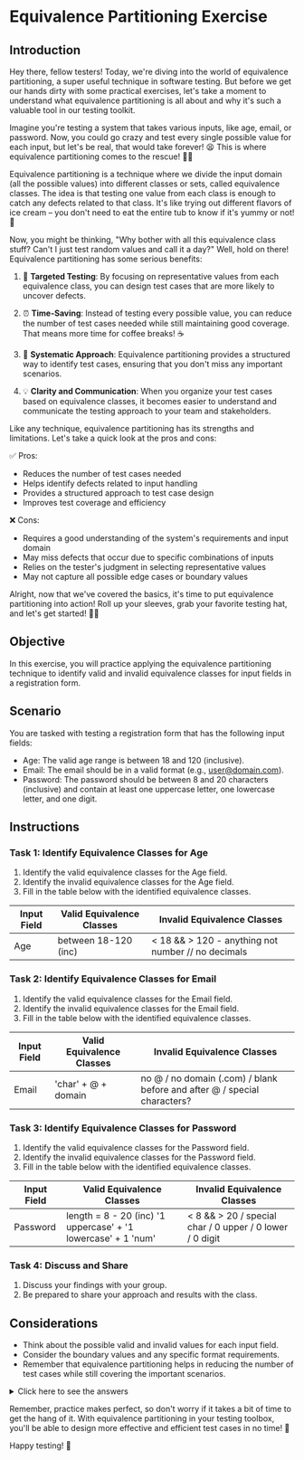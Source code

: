 # Equivalence Partitioning Exercise

## Introduction

Hey there, fellow testers! Today, we're diving into the world of equivalence partitioning, a super useful technique in software testing. But before we get our hands dirty with some practical exercises, let's take a moment to understand what equivalence partitioning is all about and why it's such a valuable tool in our testing toolkit.

Imagine you're testing a system that takes various inputs, like age, email, or password. Now, you could go crazy and test every single possible value for each input, but let's be real, that would take forever! 😫 This is where equivalence partitioning comes to the rescue! 🦸‍♀️

Equivalence partitioning is a technique where we divide the input domain (all the possible values) into different classes or sets, called equivalence classes. The idea is that testing one value from each class is enough to catch any defects related to that class. It's like trying out different flavors of ice cream – you don't need to eat the entire tub to know if it's yummy or not! 🍦

Now, you might be thinking, "Why bother with all this equivalence class stuff? Can't I just test random values and call it a day?" Well, hold on there! Equivalence partitioning has some serious benefits:

1. 🎯 **Targeted Testing**: By focusing on representative values from each equivalence class, you can design test cases that are more likely to uncover defects.

2. ⏰ **Time-Saving**: Instead of testing every possible value, you can reduce the number of test cases needed while still maintaining good coverage. That means more time for coffee breaks! ☕

3. 🧩 **Systematic Approach**: Equivalence partitioning provides a structured way to identify test cases, ensuring that you don't miss any important scenarios.

4. 💡 **Clarity and Communication**: When you organize your test cases based on equivalence classes, it becomes easier to understand and communicate the testing approach to your team and stakeholders.

Like any technique, equivalence partitioning has its strengths and limitations. Let's take a quick look at the pros and cons:

✅ Pros:

- Reduces the number of test cases needed
- Helps identify defects related to input handling
- Provides a structured approach to test case design
- Improves test coverage and efficiency

❌ Cons:

- Requires a good understanding of the system's requirements and input domain
- May miss defects that occur due to specific combinations of inputs
- Relies on the tester's judgment in selecting representative values
- May not capture all possible edge cases or boundary values

Alright, now that we've covered the basics, it's time to put equivalence partitioning into action! Roll up your sleeves, grab your favorite testing hat, and let's get started! 🧢✨

## Objective

In this exercise, you will practice applying the equivalence partitioning technique to identify valid and invalid equivalence classes for input fields in a registration form.

## Scenario

You are tasked with testing a registration form that has the following input fields:

- Age: The valid age range is between 18 and 120 (inclusive).
- Email: The email should be in a valid format (e.g., user@domain.com).
- Password: The password should be between 8 and 20 characters (inclusive) and contain at least one uppercase letter, one lowercase letter, and one digit.

## Instructions

### Task 1: Identify Equivalence Classes for Age

1. Identify the valid equivalence classes for the Age field.
2. Identify the invalid equivalence classes for the Age field.
3. Fill in the table below with the identified equivalence classes.

| Input Field | Valid Equivalence Classes | Invalid Equivalence Classes                        |
| ----------- | ------------------------- | -------------------------------------------------- |
| Age         | between 18-120 (inc)      | < 18 && > 120 - anything not number // no decimals |

### Task 2: Identify Equivalence Classes for Email

1. Identify the valid equivalence classes for the Email field.
2. Identify the invalid equivalence classes for the Email field.
3. Fill in the table below with the identified equivalence classes.

| Input Field | Valid Equivalence Classes | Invalid Equivalence Classes                                              |
| ----------- | ------------------------- | ------------------------------------------------------------------------ |
| Email       | 'char' + @ + domain       | no @ / no domain (.com) / blank before and after @ / special characters? |

### Task 3: Identify Equivalence Classes for Password

1. Identify the valid equivalence classes for the Password field.
2. Identify the invalid equivalence classes for the Password field.
3. Fill in the table below with the identified equivalence classes.

| Input Field | Valid Equivalence Classes                                     | Invalid Equivalence Classes                              |
| ----------- | ------------------------------------------------------------- | -------------------------------------------------------- |
| Password    | length = 8 - 20 (inc) '1 uppercase' + '1 lowercase' + 1 'num' | < 8 && > 20 / special char / 0 upper / 0 lower / 0 digit |

### Task 4: Discuss and Share

1. Discuss your findings with your group.
2. Be prepared to share your approach and results with the class.

## Considerations

- Think about the possible valid and invalid values for each input field.
- Consider the boundary values and any specific format requirements.
- Remember that equivalence partitioning helps in reducing the number of test cases while still covering the important scenarios.

<details>
  <summary>Click here to see the answers</summary>

### Task 1: Identify Equivalence Classes for Age

| Input Field | Valid Equivalence Classes | Invalid Equivalence Classes                |
| ----------- | ------------------------- | ------------------------------------------ |
| Age         | - 18 to 120               | - Below 18<br>- Above 120<br>- Non-numeric |

### Task 2: Identify Equivalence Classes for Email

| Input Field | Valid Equivalence Classes                    | Invalid Equivalence Classes                                    |
| ----------- | -------------------------------------------- | -------------------------------------------------------------- |
| Email       | - Valid email format (e.g., user@domain.com) | - Missing @ symbol<br>- Missing domain<br>- Invalid characters |

### Task 3: Identify Equivalence Classes for Password

| Input Field | Valid Equivalence Classes                                                                             | Invalid Equivalence Classes                                                                 |
| ----------- | ----------------------------------------------------------------------------------------------------- | ------------------------------------------------------------------------------------------- |
| Password    | - 8 to 20 characters<br>- Contains at least one uppercase letter, one lowercase letter, and one digit | - Less than 8 characters<br>- More than 20 characters<br>- Missing required character types |

</details>

Remember, practice makes perfect, so don't worry if it takes a bit of time to get the hang of it. With equivalence partitioning in your testing toolbox, you'll be able to design more effective and efficient test cases in no time! 💪

Happy testing! 🎉

